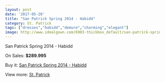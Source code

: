 ```yaml
---
layout: post
date: '2017-05-20'
title: "San Patrick Spring 2014 - Habidd"
category: St. Patrick
tags: ["dresses","habidd","demure","charming","elegant"]
image: http://www.idealgown.com/6903-thickbox_default/san-patrick-spring-2014-habidd.jpg
---
```

San Patrick Spring 2014 - Habidd

On Sales: **$289.995**
<a href="https://www.idealgown.com/en/st-patrick/2954-san-patrick-spring-2014-habidd.html"><amp-img layout="responsive" width="600" height="600" src="//www.idealgown.com/6903-thickbox_default/san-patrick-spring-2014-habidd.jpg" alt="San Patrick Spring 2014 - Habidd 0" /></a>
<a href="https://www.idealgown.com/en/st-patrick/2954-san-patrick-spring-2014-habidd.html"><amp-img layout="responsive" width="600" height="600" src="//www.idealgown.com/6905-thickbox_default/san-patrick-spring-2014-habidd.jpg" alt="San Patrick Spring 2014 - Habidd 1" /></a>
<a href="https://www.idealgown.com/en/st-patrick/2954-san-patrick-spring-2014-habidd.html"><amp-img layout="responsive" width="600" height="600" src="//www.idealgown.com/6904-thickbox_default/san-patrick-spring-2014-habidd.jpg" alt="San Patrick Spring 2014 - Habidd 2" /></a>

Buy it: [San Patrick Spring 2014 - Habidd](https://www.idealgown.com/en/st-patrick/2954-san-patrick-spring-2014-habidd.html "San Patrick Spring 2014 - Habidd")

View more: [St. Patrick](https://www.idealgown.com/en/36-st-patrick "St. Patrick")